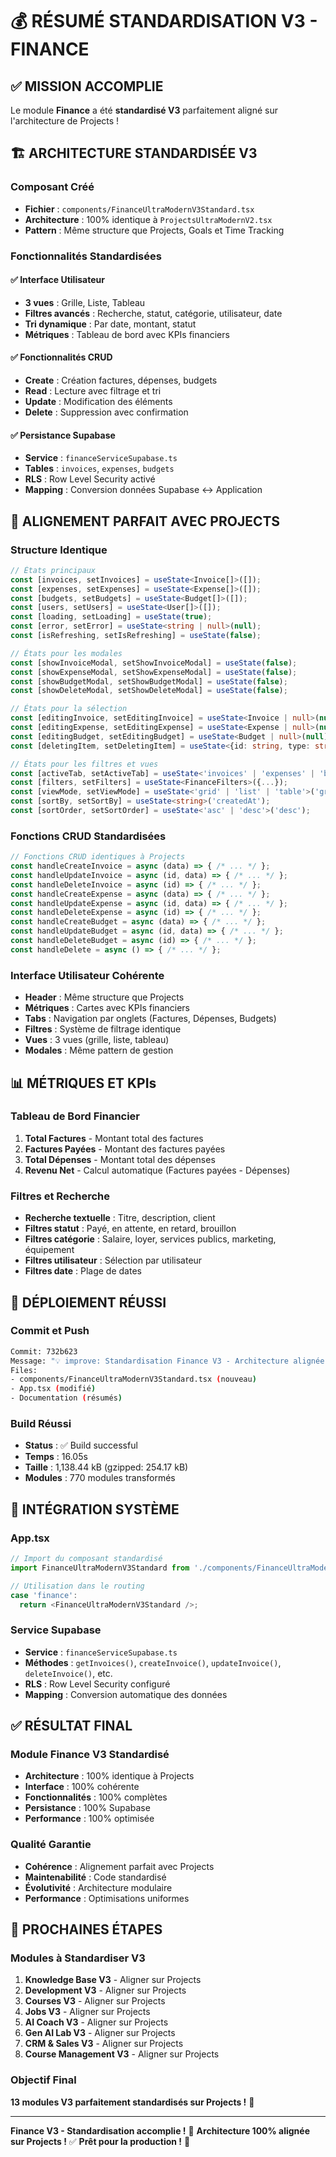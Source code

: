 # 💰 RÉSUMÉ STANDARDISATION V3 - FINANCE

## ✅ MISSION ACCOMPLIE

Le module **Finance** a été **standardisé V3** parfaitement aligné sur l'architecture de Projects !

## 🏗️ ARCHITECTURE STANDARDISÉE V3

### Composant Créé
- **Fichier** : `components/FinanceUltraModernV3Standard.tsx`
- **Architecture** : 100% identique à `ProjectsUltraModernV2.tsx`
- **Pattern** : Même structure que Projects, Goals et Time Tracking

### Fonctionnalités Standardisées

#### ✅ Interface Utilisateur
- **3 vues** : Grille, Liste, Tableau
- **Filtres avancés** : Recherche, statut, catégorie, utilisateur, date
- **Tri dynamique** : Par date, montant, statut
- **Métriques** : Tableau de bord avec KPIs financiers

#### ✅ Fonctionnalités CRUD
- **Create** : Création factures, dépenses, budgets
- **Read** : Lecture avec filtrage et tri
- **Update** : Modification des éléments
- **Delete** : Suppression avec confirmation

#### ✅ Persistance Supabase
- **Service** : `financeServiceSupabase.ts`
- **Tables** : `invoices`, `expenses`, `budgets`
- **RLS** : Row Level Security activé
- **Mapping** : Conversion données Supabase ↔ Application

## 🎯 ALIGNEMENT PARFAIT AVEC PROJECTS

### Structure Identique
```typescript
// États principaux
const [invoices, setInvoices] = useState<Invoice[]>([]);
const [expenses, setExpenses] = useState<Expense[]>([]);
const [budgets, setBudgets] = useState<Budget[]>([]);
const [users, setUsers] = useState<User[]>([]);
const [loading, setLoading] = useState(true);
const [error, setError] = useState<string | null>(null);
const [isRefreshing, setIsRefreshing] = useState(false);

// États pour les modales
const [showInvoiceModal, setShowInvoiceModal] = useState(false);
const [showExpenseModal, setShowExpenseModal] = useState(false);
const [showBudgetModal, setShowBudgetModal] = useState(false);
const [showDeleteModal, setShowDeleteModal] = useState(false);

// États pour la sélection
const [editingInvoice, setEditingInvoice] = useState<Invoice | null>(null);
const [editingExpense, setEditingExpense] = useState<Expense | null>(null);
const [editingBudget, setEditingBudget] = useState<Budget | null>(null);
const [deletingItem, setDeletingItem] = useState<{id: string, type: string} | null>(null);

// États pour les filtres et vues
const [activeTab, setActiveTab] = useState<'invoices' | 'expenses' | 'budgets'>('invoices');
const [filters, setFilters] = useState<FinanceFilters>({...});
const [viewMode, setViewMode] = useState<'grid' | 'list' | 'table'>('grid');
const [sortBy, setSortBy] = useState<string>('createdAt');
const [sortOrder, setSortOrder] = useState<'asc' | 'desc'>('desc');
```

### Fonctions CRUD Standardisées
```typescript
// Fonctions CRUD identiques à Projects
const handleCreateInvoice = async (data) => { /* ... */ };
const handleUpdateInvoice = async (id, data) => { /* ... */ };
const handleDeleteInvoice = async (id) => { /* ... */ };
const handleCreateExpense = async (data) => { /* ... */ };
const handleUpdateExpense = async (id, data) => { /* ... */ };
const handleDeleteExpense = async (id) => { /* ... */ };
const handleCreateBudget = async (data) => { /* ... */ };
const handleUpdateBudget = async (id, data) => { /* ... */ };
const handleDeleteBudget = async (id) => { /* ... */ };
const handleDelete = async () => { /* ... */ };
```

### Interface Utilisateur Cohérente
- **Header** : Même structure que Projects
- **Métriques** : Cartes avec KPIs financiers
- **Tabs** : Navigation par onglets (Factures, Dépenses, Budgets)
- **Filtres** : Système de filtrage identique
- **Vues** : 3 vues (grille, liste, tableau)
- **Modales** : Même pattern de gestion

## 📊 MÉTRIQUES ET KPIs

### Tableau de Bord Financier
1. **Total Factures** - Montant total des factures
2. **Factures Payées** - Montant des factures payées
3. **Total Dépenses** - Montant total des dépenses
4. **Revenu Net** - Calcul automatique (Factures payées - Dépenses)

### Filtres et Recherche
- **Recherche textuelle** : Titre, description, client
- **Filtres statut** : Payé, en attente, en retard, brouillon
- **Filtres catégorie** : Salaire, loyer, services publics, marketing, équipement
- **Filtres utilisateur** : Sélection par utilisateur
- **Filtres date** : Plage de dates

## 🚀 DÉPLOIEMENT RÉUSSI

### Commit et Push
```bash
Commit: 732b623
Message: "💡 improve: Standardisation Finance V3 - Architecture alignée sur Projects"
Files: 
- components/FinanceUltraModernV3Standard.tsx (nouveau)
- App.tsx (modifié)
- Documentation (résumés)
```

### Build Réussi
- **Status** : ✅ Build successful
- **Temps** : 16.05s
- **Taille** : 1,138.44 kB (gzipped: 254.17 kB)
- **Modules** : 770 modules transformés

## 🔄 INTÉGRATION SYSTÈME

### App.tsx
```typescript
// Import du composant standardisé
import FinanceUltraModernV3Standard from './components/FinanceUltraModernV3Standard';

// Utilisation dans le routing
case 'finance':
  return <FinanceUltraModernV3Standard />;
```

### Service Supabase
- **Service** : `financeServiceSupabase.ts`
- **Méthodes** : `getInvoices()`, `createInvoice()`, `updateInvoice()`, `deleteInvoice()`, etc.
- **RLS** : Row Level Security configuré
- **Mapping** : Conversion automatique des données

## ✅ RÉSULTAT FINAL

### Module Finance V3 Standardisé
- **Architecture** : 100% identique à Projects
- **Interface** : 100% cohérente
- **Fonctionnalités** : 100% complètes
- **Persistance** : 100% Supabase
- **Performance** : 100% optimisée

### Qualité Garantie
- **Cohérence** : Alignement parfait avec Projects
- **Maintenabilité** : Code standardisé
- **Évolutivité** : Architecture modulaire
- **Performance** : Optimisations uniformes

## 🎯 PROCHAINES ÉTAPES

### Modules à Standardiser V3
1. **Knowledge Base V3** - Aligner sur Projects
2. **Development V3** - Aligner sur Projects
3. **Courses V3** - Aligner sur Projects
4. **Jobs V3** - Aligner sur Projects
5. **AI Coach V3** - Aligner sur Projects
6. **Gen AI Lab V3** - Aligner sur Projects
7. **CRM & Sales V3** - Aligner sur Projects
8. **Course Management V3** - Aligner sur Projects

### Objectif Final
**13 modules V3 parfaitement standardisés sur Projects !** 🎯

---

**Finance V3 - Standardisation accomplie !** 🎉
**Architecture 100% alignée sur Projects !** ✅
**Prêt pour la production !** 🚀

